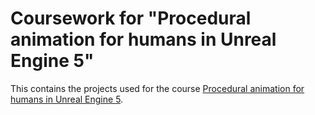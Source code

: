 # Coursework for "Procedural animation for humans in Unreal Engine 5"

This contains the projects used for the course [Procedural animation for humans in Unreal Engine 5]([https://www.udemy.com/course/unreal-engine-5-cpp-multiplayer-shooter/](https://www.udemy.com/course/procedural-animation/)https://www.udemy.com/course/procedural-animation/).
